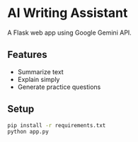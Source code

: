 # AI Writing Assistant

A Flask web app using Google Gemini API.

## Features
- Summarize text
- Explain simply
- Generate practice questions

## Setup
```bash
pip install -r requirements.txt
python app.py
